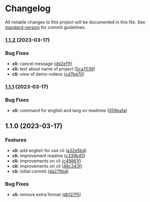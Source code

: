 # Changelog

All notable changes to this project will be documented in this file. See [standard-version](https://github.com/conventional-changelog/standard-version) for commit guidelines.

### [1.1.2](https://github.com/vamoacodear/create-custom-vite/compare/v1.1.1...v1.1.2) (2023-03-17)


### Bug Fixes

* **cli:** cancel message ([dd2ef1f](https://github.com/vamoacodear/create-custom-vite/commit/dd2ef1f8ca7c6a4d77d980a56c3f7d55750c6f5a))
* **cli:** text about name of project ([5ca7039](https://github.com/vamoacodear/create-custom-vite/commit/5ca703918babbb5c534abbd180fc49421e3a97a7))
* **cli:** view of demo-videos ([cd7be70](https://github.com/vamoacodear/create-custom-vite/commit/cd7be708a12b5426f81d4170c0979a5c9fb7b758))

### [1.1.1](https://github.com/vamoacodear/create-custom-vite/compare/v1.1.0...v1.1.1) (2023-03-17)


### Bug Fixes

* **cli:** command for english and lang on readmes ([059ea1a](https://github.com/vamoacodear/create-custom-vite/commit/059ea1a594a3c9cbd3b13a2ded2ccfa97062fc9e))

## 1.1.0 (2023-03-17)


### Features

* **cli:** add english for use cli ([a32e5b4](https://github.com/vamoacodear/create-custom-vite/commit/a32e5b4649a6dfe44bb76125606174cd0c637b3f))
* **cli:** improvement readme ([c339b45](https://github.com/vamoacodear/create-custom-vite/commit/c339b451cf2705d7860446e0dbfde675c702fc39))
* **cli:** improvements on cli ([c49861f](https://github.com/vamoacodear/create-custom-vite/commit/c49861f494c92ae70e10fd7176ea85bbaceff655))
* **cli:** improvements on cli ([48c343f](https://github.com/vamoacodear/create-custom-vite/commit/48c343fa99f4750846a9d6afe7854f1c135d9745))
* **cli:** initial commit ([da279bd](https://github.com/vamoacodear/create-custom-vite/commit/da279bd3b1ba2c883a1a61fc9b918f04ab4b6cf0))


### Bug Fixes

* **cli:** remove extra format ([db127f5](https://github.com/vamoacodear/create-custom-vite/commit/db127f55890d615e10d7d04e9282f7ecb577b80d))
